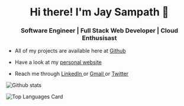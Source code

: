 <h1 align="center"> Hi there! I'm Jay Sampath 👋 </h1>

<!--
**jaysampath/jaysampath** is a ✨ _special_ ✨ repository because its `README.md` (this file) appears on your GitHub profile.

Here are some ideas to get you started:

- 🔭 I’m currently working on ...
- 🌱 I’m currently learning ...
- 👯 I’m looking to collaborate on ...
- 🤔 I’m looking for help with ...
- 💬 Ask me about ...
- 📫 How to reach me: ...
- 😄 Pronouns: ...
- ⚡ Fun fact: ...
-->

<h3 align="center"> Software Engineer | Full Stack Web Developer | Cloud Enthusisast </h3>

<ul>
  
  <li> <p> All of my projects are available here at <a href="https://github.com/jaysampath?tab=repositories" >Github </a>  </p> </li> 
  
  <li> <p> Have a look at my <a href="https://jaysampath.github.io/" target="_blank" >personal website </a>  </p> </li> 
  
  <li> <p> Reach me through <a href="https://www.linkedin.com/in/jay-sampath-5395b7187/" >LinkedIn </a> or <a href="mailto:jayasampath111@gmail.com" >Gmail </a> or <a href="https://twitter.com/JaySampath1" >Twitter </a>  </p> </li> 

</ul>

![Github stats](https://github-readme-stats.vercel.app/api?username=jaysampath&theme=highcontrast&show_icons=true&count_private=true)



![Top Languages Card](https://github-readme-stats.vercel.app/api/top-langs/?username=jaysampath&layout=compact&hide=Matlab,cpp)




